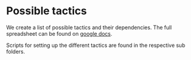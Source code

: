 # Possible tactics

We create a list of possible tactics and their dependencies. The full
spreadsheet can be found on [google docs](https://docs.google.com/spreadsheet/ccc?key=0ArHpaab_NBCgdDlKZ3pOVkR6NUw3cFdOQS1RN2p6MWc&hl=en_US#gid=0).

Scripts for setting up the different tactics are found in the respective sub
folders.
